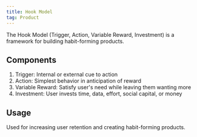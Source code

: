 ```yaml
---
title: Hook Model
tag: Product
---
```


The Hook Model (Trigger, Action, Variable Reward, Investment) is a framework for building habit-forming products.

## Components

1. Trigger: Internal or external cue to action
2. Action: Simplest behavior in anticipation of reward
3. Variable Reward: Satisfy user's need while leaving them wanting more
4. Investment: User invests time, data, effort, social capital, or money

## Usage

Used for increasing user retention and creating habit-forming products.
